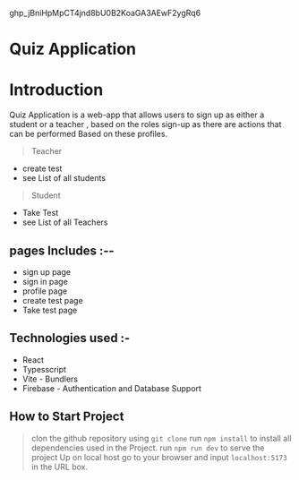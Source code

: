 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

# Quiz Application

# Introduction

Quiz Application is a web-app that allows users to sign up as either a student or a teacher , based on the roles sign-up as there are actions that can be performed Based on these profiles.

> Teacher

- create test
- see List of all students

> Student

- Take Test
- see List of all Teachers

## pages Includes :--

- sign up page
- sign in page
- profile page
- create test page
- Take test page

## Technologies used :-

- React
- Typesscript
- Vite - Bundlers
- Firebase - Authentication and Database Support

## How to Start Project

> clon the github repository using `git clone`
> run `npm install` to install all dependencies used in the Project.
> run `npm run dev` to serve the project Up on local host
> go to your browser and input `localhost:5173` in the URL box.
